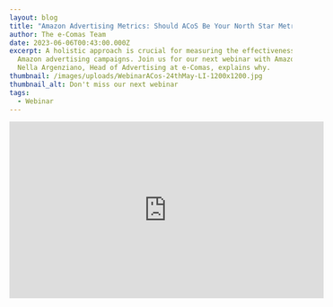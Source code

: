 ```yaml
---
layout: blog
title: "Amazon Advertising Metrics: Should ACoS Be Your North Star Metric?"
author: The e-Comas Team
date: 2023-06-06T00:43:00.000Z
excerpt: A holistic approach is crucial for measuring the effectiveness of your
  Amazon advertising campaigns. Join us for our next webinar with Amazon Ads as
  Nella Argenziano, Head of Advertising at e-Comas, explains why.
thumbnail: /images/uploads/WebinarACos-24thMay-LI-1200x1200.jpg
thumbnail_alt: Don't miss our next webinar
tags:
  - Webinar
---
```


<iframe width="560" height="315" src="https://www.youtube.com/embed/ufQky1NoVGw" title="YouTube video player" frameborder="0" allow="accelerometer; autoplay; clipboard-write; encrypted-media; gyroscope; picture-in-picture; web-share" allowfullscreen></iframe>
